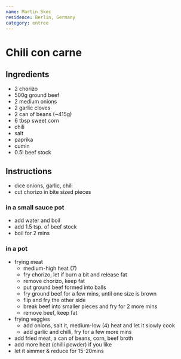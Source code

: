 ```yaml
---
name: Martin Skec
residence: Berlin, Germany
category: entree
---
```


# Chili con carne

## Ingredients 
* 2 chorizo
* 500g ground beef
* 2 medium onions
* 2 garlic cloves
* 2 can of beans (~415g)
* 6 tbsp sweet corn
* chili
* salt
* paprika
* cumin
* 0.5l beef stock

## Instructions
* dice onions, garlic, chili
* cut chorizo in bite sized pieces

### in a small sauce pot
* add water and boil
* add 1.5 tsp. of beef stock
* boil for 2 mins
### in a pot
* frying meat
	* medium-high heat (7)
	* fry chorizo, let if burn a bit and release fat
	* remove chorizo, keep fat
	* put ground beef formed into balls
	* fry ground beef for a few mins, until one size is brown
	* flip and fry the other side
	* break beef into smaller pieces and fry for 2 more mins
	* remove beef, keep fat
* frying veggies
	* add onions, salt it, medium-low (4) heat and let it slowly cook
	* add garlic and chilli, fry for a few more mins
* add fried meat, a can of beans, corn, beef broth
* add more heat (chilli powder) if you like
* let it simmer & reduce for 15-20mins
